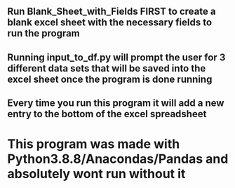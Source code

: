 ## Run Blank_Sheet_with_Fields FIRST to create a blank excel sheet with the necessary fields to run the program
## Running input_to_df.py will prompt the user for 3 different data sets that will be saved into the excel sheet once the program is done running
## Every time you run this program it will add a new entry to the bottom of the excel spreadsheet 

# This program was made with Python3.8.8/Anacondas/Pandas and absolutely wont run without it